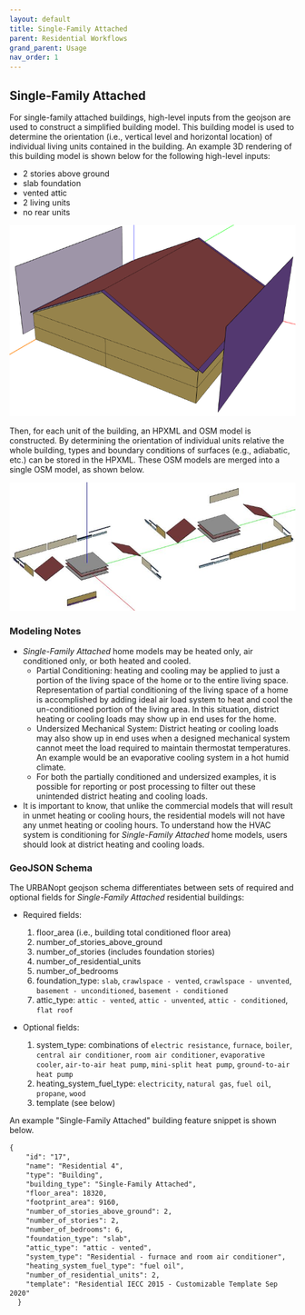 ```yaml
---
layout: default
title: Single-Family Attached
parent: Residential Workflows
grand_parent: Usage
nav_order: 1
---
```


## Single-Family Attached 

For single-family attached buildings, high-level inputs from the geojson are used to construct a simplified building model.
This building model is used to determine the orientation (i.e., vertical level and horizontal location) of individual living units contained in the building.
An example 3D rendering of this building model is shown below for the following high-level inputs:

* 2 stories above ground
* slab foundation
* vented attic
* 2 living units
* no rear units

![single_family_attached](../../doc_files/single-family-attached-1.jpg)

Then, for each unit of the building, an HPXML and OSM model is constructed.
By determining the orientation of individual units relative the whole building, types and boundary conditions of surfaces (e.g., adiabatic, etc.) can be stored in the HPXML.
These OSM models are merged into a single OSM model, as shown below.

![single_family_attached](../../doc_files/single-family-attached-2.jpg)


### Modeling Notes

- *Single-Family Attached* home models may be heated only, air conditioned only, or both heated and cooled. 
  - Partial Conditioning: heating and cooling may be applied to just a portion of the living space of the home or to the entire living space. Representation of partial conditioning of the living space of a home is accomplished by adding ideal air load system to heat and cool the un-conditioned portion of the living area. In this situation, district heating or cooling loads may show up in end uses for the home.
  - Undersized Mechanical System: District heating or cooling loads may also show up in end uses when a designed mechanical system cannot meet the load required to maintain thermostat temperatures. An example would be an evaporative cooling system in a hot humid climate. 
  - For both the partially conditioned and undersized examples, it is possible for reporting or post processing to filter out these unintended district heating and cooling loads.
- It is important to know, that unlike the commercial models that will result in unmet heating or cooling hours, the residential models will not have any unmet heating or cooling hours. To understand how the HVAC system is conditioning for *Single-Family Attached* home models, users should look at district heating and cooling loads.


### GeoJSON Schema

The URBANopt geojson schema differentiates between sets of required and optional fields for *Single-Family Attached* residential buildings:

* Required fields:

  1. floor_area (i.e., building total conditioned floor area)
  2. number_of_stories_above_ground
  3. number_of_stories (includes foundation stories)
  4. number_of_residential_units
  5. number_of_bedrooms
  6. foundation_type: `slab`, `crawlspace - vented`, `crawlspace - unvented`, `basement - unconditioned`, `basement - conditioned`
  7. attic_type: `attic - vented`, `attic - unvented`, `attic - conditioned`, `flat roof`

* Optional fields:

  1. system_type: combinations of `electric resistance`, `furnace`, `boiler`, `central air conditioner`, `room air conditioner`, `evaporative cooler`, `air-to-air heat pump`, `mini-split heat pump`, `ground-to-air heat pump`
  2. heating_system_fuel_type: `electricity`, `natural gas`, `fuel oil`, `propane`, `wood`
  3. template (see below)

An example "Single-Family Attached" building feature snippet is shown below.

  ```
  {
      "id": "17",
      "name": "Residential 4",
      "type": "Building",
      "building_type": "Single-Family Attached",
      "floor_area": 18320,
      "footprint_area": 9160,
      "number_of_stories_above_ground": 2,
      "number_of_stories": 2,
      "number_of_bedrooms": 6,
      "foundation_type": "slab",
      "attic_type": "attic - vented",
      "system_type": "Residential - furnace and room air conditioner",
      "heating_system_fuel_type": "fuel oil",
      "number_of_residential_units": 2,
      "template": "Residential IECC 2015 - Customizable Template Sep 2020"
    }
  ```

